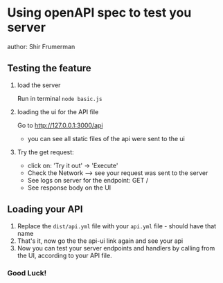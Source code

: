 # Using openAPI spec to test you server

author: Shir Frumerman

## Testing the feature

1. load the server

    Run in terminal ` node basic.js `

2. loading the ui for the API file

    Go to http://127.0.0.1:3000/api
    - you can see all static files of the api were sent to the ui

3. Try the get request:
    - click on: 'Try it out' -> 'Execute'
    - Check the Network --> see your request was sent to the server
    - See logs on server for the endpoint: GET /
    - See response body on the UI


## Loading your API

1. Replace the `dist/api.yml` file with your `api.yml` file - should have that name
2. That's it, now go the the api-ui link again and see your api
3. Now you can test your server endpoints and handlers by calling from the UI, according to your API file.

### Good Luck!